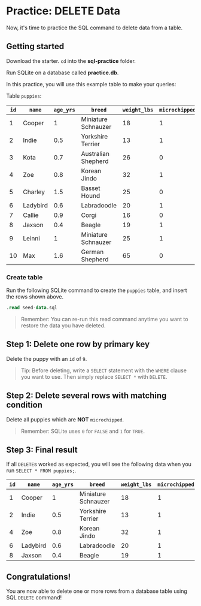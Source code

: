# Practice: DELETE Data

Now, it's time to practice the SQL command to delete data from a table.

## Getting started

Download the starter. `cd` into the **sql-practice** folder.

Run SQLite on a database called **practice.db**.

In this practice, you will use this example table to make your queries:

Table `puppies`:

| `id` | `name`   | `age_yrs` | `breed`             | `weight_lbs` | `microchipped` |
| ---- | -------- | --------- | ------------------- | ------------ | -------------- |
| 1    | Cooper   | 1         | Miniature Schnauzer | 18           | 1              |
| 2    | Indie    | 0.5       | Yorkshire Terrier   | 13           | 1              |
| 3    | Kota     | 0.7       | Australian Shepherd | 26           | 0              |
| 4    | Zoe      | 0.8       | Korean Jindo        | 32           | 1              |
| 5    | Charley  | 1.5       | Basset Hound        | 25           | 0              |
| 6    | Ladybird | 0.6       | Labradoodle         | 20           | 1              |
| 7    | Callie   | 0.9       | Corgi               | 16           | 0              |
| 8    | Jaxson   | 0.4       | Beagle              | 19           | 1              |
| 9    | Leinni   | 1         | Miniature Schnauzer | 25           | 1              |
| 10   | Max      | 1.6       | German Shepherd     | 65           | 0              |

### Create table

Run the following SQLite command to create the `puppies` table, and insert the
rows shown above.

```sql
.read seed-data.sql
```

> Remember: You can re-run this read command anytime you want to restore the
> data you have deleted.

## Step 1: Delete one row by primary key

Delete the puppy with an `id` of `9`.

> Tip: Before deleting, write a `SELECT` statement with the `WHERE` clause you
> want to use. Then simply replace `SELECT *` with `DELETE`.

## Step 2: Delete several rows with matching condition

Delete all puppies which are **NOT** `microchipped`.

> Remember: SQLite uses `0` for `FALSE` and `1` for `TRUE`.

## Step 3: Final result

If all `DELETE`s worked as expected, you will see the following data when you
run `SELECT * FROM puppies;`.

| `id` | `name`   | `age_yrs` | `breed`             | `weight_lbs` | `microchipped` |
| ---- | -------- | --------- | ------------------- | ------------ | -------------- |
| 1    | Cooper   | 1         | Miniature Schnauzer | 18           | 1              |
| 2    | Indie    | 0.5       | Yorkshire Terrier   | 13           | 1              |
| 4    | Zoe      | 0.8       | Korean Jindo        | 32           | 1              |
| 6    | Ladybird | 0.6       | Labradoodle         | 20           | 1              |
| 8    | Jaxson   | 0.4       | Beagle              | 19           | 1              |

## Congratulations!

You are now able to delete one or more rows from a database table using
SQL `DELETE` command!
